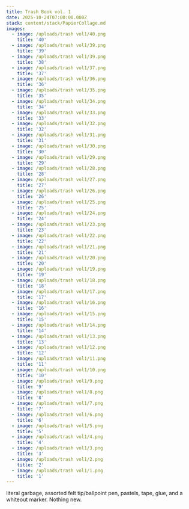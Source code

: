 ```yaml
---
title: Trash Book vol. 1
date: 2025-10-24T07:00:00.000Z
stack: content/stack/PapierCollage.md
images:
  - image: /uploads/trash vol1/40.png
    title: '40'
  - image: /uploads/trash vol1/39.png
    title: '39'
  - image: /uploads/trash vol1/39.png
    title: '38'
  - image: /uploads/trash vol1/37.png
    title: '37'
  - image: /uploads/trash vol1/36.png
    title: '36'
  - image: /uploads/trash vol1/35.png
    title: '35'
  - image: /uploads/trash vol1/34.png
    title: '34'
  - image: /uploads/trash vol1/33.png
    title: '33'
  - image: /uploads/trash vol1/32.png
    title: '32'
  - image: /uploads/trash vol1/31.png
    title: '31'
  - image: /uploads/trash vol1/30.png
    title: '30'
  - image: /uploads/trash vol1/29.png
    title: '29'
  - image: /uploads/trash vol1/28.png
    title: '28'
  - image: /uploads/trash vol1/27.png
    title: '27'
  - image: /uploads/trash vol1/26.png
    title: '26'
  - image: /uploads/trash vol1/25.png
    title: '25'
  - image: /uploads/trash vol1/24.png
    title: '24'
  - image: /uploads/trash vol1/23.png
    title: '23'
  - image: /uploads/trash vol1/22.png
    title: '22'
  - image: /uploads/trash vol1/21.png
    title: '21'
  - image: /uploads/trash vol1/20.png
    title: '20'
  - image: /uploads/trash vol1/19.png
    title: '19'
  - image: /uploads/trash vol1/18.png
    title: '18'
  - image: /uploads/trash vol1/17.png
    title: '17'
  - image: /uploads/trash vol1/16.png
    title: '16'
  - image: /uploads/trash vol1/15.png
    title: '15'
  - image: /uploads/trash vol1/14.png
    title: '14'
  - image: /uploads/trash vol1/13.png
    title: '13'
  - image: /uploads/trash vol1/12.png
    title: '12'
  - image: /uploads/trash vol1/11.png
    title: '11'
  - image: /uploads/trash vol1/10.png
    title: '10'
  - image: /uploads/trash vol1/9.png
    title: '9'
  - image: /uploads/trash vol1/8.png
    title: '8'
  - image: /uploads/trash vol1/7.png
    title: '7'
  - image: /uploads/trash vol1/6.png
    title: '6'
  - image: /uploads/trash vol1/5.png
    title: '5'
  - image: /uploads/trash vol1/4.png
    title: '4'
  - image: /uploads/trash vol1/3.png
    title: '3'
  - image: /uploads/trash vol1/2.png
    title: '2'
  - image: /uploads/trash vol1/1.png
    title: '1'
---
```


literal garbage, assorted felt tip/ballpoint pen, pastels, tape, glue, and a whiteout marker. Nothing new.
